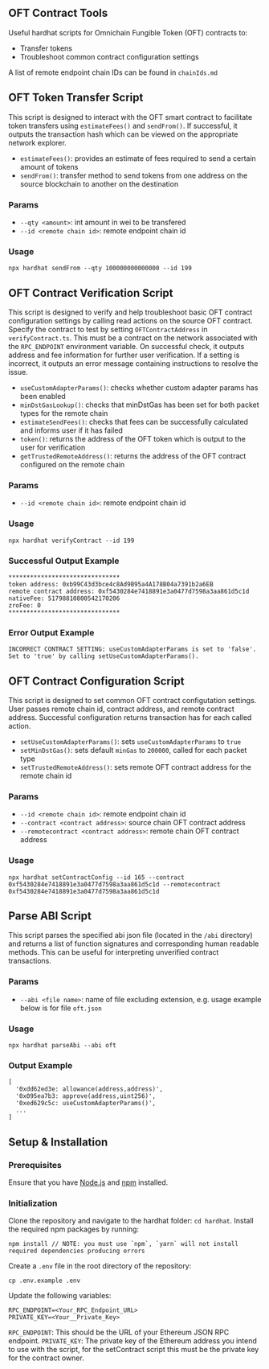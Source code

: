 ## OFT Contract Tools
Useful hardhat scripts for Omnichain Fungible Token (OFT) contracts to:
- Transfer tokens
- Troubleshoot common contract configuration settings

A list of remote endpoint chain IDs can be found in `chainIds.md`


## OFT Token Transfer Script

This script is designed to interact with the OFT smart contract to facilitate token transfers using `estimateFees()` and `sendFrom()`. If successful, it outputs the transaction hash which can be viewed on the appropriate network explorer. 

- `estimateFees()`: provides an estimate of fees required to send a certain amount of tokens
- `sendFrom()`: transfer method to send tokens from one address on the source blockchain to another on the destination

### Params

- `--qty <amount>`: int amount in wei to be transfered
- `--id <remote chain id>`: remote endpoint chain id

### Usage

```
npx hardhat sendFrom --qty 100000000000000 --id 199
```


## OFT Contract Verification Script

This script is designed to verify and help troubleshoot basic OFT contract configuration settings by calling read actions on the source OFT contract. Specify the contract to test by setting `OFTContractAddress` in `verifyContract.ts`. This must be a contract on the network associated with the `RPC_ENDPOINT` environment variable. On successful check, it outputs address and fee information for further user verification. If a setting is incorrect, it outputs an error message containing instructions to resolve the issue.

- `useCustomAdapterParams()`: checks whether custom adapter params has been enabled
- `minDstGasLookup()`: checks that minDstGas has been set for both packet types for the remote chain
- `estimateSendFees()`: checks that fees can be successfully calculated and informs user if it has failed 
- `token()`: returns the address of the OFT token which is output to the user for verification
- `getTrustedRemoteAddress()`: returns the address of the OFT contract configured on the remote chain

### Params

- `--id <remote chain id>`: remote endpoint chain id

### Usage

```
npx hardhat verifyContract --id 199 
```

### Successful Output Example
``` 
*******************************
token address: 0xb99C43d3bce4c8Ad9B95a4A178B04a7391b2a6EB
remote contract address: 0xf5430284e7418891e3a0477d7598a3aa861d5c1d
nativeFee: 51798810800542170206
zroFee: 0
*******************************
```

### Error Output Example
```
INCORRECT CONTRACT SETTING: useCustomAdapterParams is set to 'false'. Set to 'true' by calling setUseCustomAdapterParams().
```


## OFT Contract Configuration Script

This script is designed to set common OFT contract configutation settings. User passes remote chain id, contract address, and remote contract address. Successful configuration returns transaction has for each called action.

- `setUseCustomAdapterParams()`: sets `useCustomAdapterParams` to `true`
- `setMinDstGas()`: sets default `minGas` to `200000`, called for each packet type
- `setTrustedRemoteAddress()`: sets remote OFT contract address for the remote chain id

### Params

- `--id <remote chain id>`: remote endpoint chain id
- `--contract <contract address>`: source chain OFT contract address
- `--remotecontract <contract address>`: remote chain OFT contract address

### Usage

```
npx hardhat setContractConfig --id 165 --contract 0xf5430284e7418891e3a0477d7598a3aa861d5c1d --remotecontract 0xf5430284e7418891e3a0477d7598a3aa861d5c1d
```


## Parse ABI Script

This script parses the specified abi json file (located in the `/abi` directory) and returns a list of function signatures and corresponding human readable methods. This can be useful for interpreting unverified contract transactions.

### Params

- `--abi <file name>`: name of file excluding extension, e.g. usage example below is for file `oft.json`

### Usage

```
npx hardhat parseAbi --abi oft
```
### Output Example
```
[
  '0xdd62ed3e: allowance(address,address)',
  '0x095ea7b3: approve(address,uint256)',
  '0xed629c5c: useCustomAdapterParams()',
  ...
]
```


## Setup & Installation

### Prerequisites

Ensure that you have [Node.js](https://nodejs.org/) and [npm](https://www.npmjs.com/) installed.

### Initialization

Clone the repository and navigate to the hardhat folder: `cd hardhat`.
Install the required npm packages by running:

```
npm install // NOTE: you must use `npm`, `yarn` will not install required dependencies producing errors 
```

Create a `.env` file in the root directory of the repository:
```
cp .env.example .env
```

Update the following variables:

```
RPC_ENDPOINT=<Your_RPC_Endpoint_URL>
PRIVATE_KEY=<Your__Private_Key>
```

`RPC_ENDPOINT`: This should be the URL of your Ethereum JSON RPC endpoint.
`PRIVATE_KEY`: The private key of the Ethereum address you intend to use with the script, for the setContract script this must be the private key for the contract owner.

